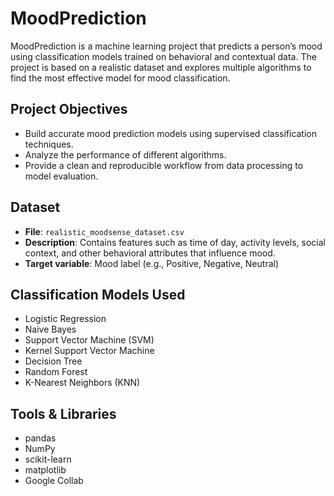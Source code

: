 # MoodPrediction 

MoodPrediction is a machine learning project that predicts a person’s mood using classification models trained on behavioral and contextual data. The project is based on a realistic dataset and explores multiple algorithms to find the most effective model for mood classification.

##  Project Objectives
- Build accurate mood prediction models using supervised classification techniques.
- Analyze the performance of different algorithms.
- Provide a clean and reproducible workflow from data processing to model evaluation.

##  Dataset
- **File**: `realistic_moodsense_dataset.csv`
- **Description**: Contains features such as time of day, activity levels, social context, and other behavioral attributes that influence mood.
- **Target variable**: Mood label (e.g., Positive, Negative, Neutral)

##  Classification Models Used
- Logistic Regression
- Naive Bayes
- Support Vector Machine (SVM)
- Kernel Support Vector Machine
- Decision Tree
- Random Forest
- K-Nearest Neighbors (KNN)

##  Tools & Libraries
- pandas
- NumPy
- scikit-learn
- matplotlib
- Google Collab